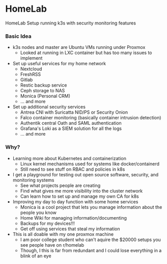 # HomeLab
HomeLab Setup running k3s with security monitoring features


### Basic Idea
- k3s nodes and master are Ubuntu VMs running under Proxmox
  - Looked at running in LXC container but has too many issues to implement
- Set up useful services for my home network 
  - Nextcloud
  - FreshRSS
  - Gitlab
  - Restic backup service
  - Ceph storage to NAS
  - Monica (Personal CRM) 
  - ... and more
- Set up additional security services 
  - Antrea CNI with Suricatta NID/PS or Security Onion
  - Falco container monitoring (basically container intrusion detection)
  - Authentik central Oath and SAML authentication
  - Grafana's Loki as a SIEM solution for all the logs 
  - ... and more  

### Why?
- Learning more about Kubernetes and containerization
  - Linux kernel mechanisms used for systems like docker/containerd
  - Still need to see stuff on RBAC and policies in k8s
- I get a playground for testing out open source software, security, and monitoring systems
  - See what projects people are creating
  - Find what gives me more visibility into the cluster network
  - Can learn how to set up and manage my own CA for k8s
- Improving my day to day function with some home services
  - Monica is a cool project that lets you manage information about the people you know
  - Home Wiki for managing information/documenting
  - Backups for my devices!!!
  - Get off using services that steal my information
- This is all doable with my one proxmox machine
  - I am poor college student who can't aquire the $20000 setups you see people have on r/homelab
  - Though, I this is far from redundant and I could lose everything in a blink of an eye
  
  
